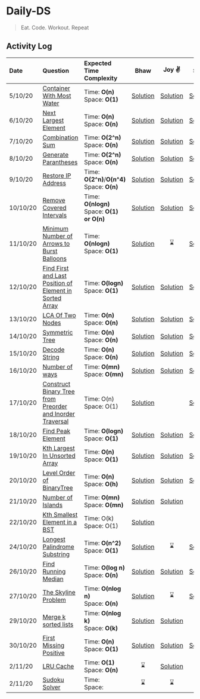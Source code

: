# Daily-DS

> Eat. Code. Workout. Repeat

## Activity Log

| Date |Question| Expected Time Complexity| Bhaw | Joy :v: | Shub | Akash
| :--- |:---    |:--- |:---:  |:---: |:---: | :---:
|5/10/20 | [Container With Most Water ](https://leetcode.com/problems/container-with-most-water/)     | Time: **O(n)** <br /> Space: **O(1)** | [Solution](Java/src/main/java/com/bhawna/solutions/ContainerWithMostWater.java) | [Solution](Java/src/main/java/com/joydeep/solutions/ContainerWithMostWater.java) | [Solution](https://github.com/joydeep15/Daily-DS/blob/main/C++/Shubham/05.10.2020%20-%20Container%20With%20Most%20Water.cpp) | [Solution](Java/src/main/java/com/akash/solutions/ContainerWithMostWater.java)
|6/10/20 | [Next Largest Element ](https://leetcode.com/problems/next-greater-element-ii/)     | Time: **O(n)** <br /> Space: **O(n)** |[Solution](/Java/src/main/java/com/bhawna/solutions/NextGreaterElement.java) | [Solution](/Java/src/main/java/com/joydeep/solutions/NextGreaterElement.java)| [Solution](/Java/src/main/java/com/shubham/solutions/NextLargerElement.java)
|7/10/20 | [Combination Sum ](https://leetcode.com/problems/combination-sum)     | Time: **O(2^n)** <br /> Space: **O(n)** | [Solution](Java/src/main/java/com/bhawna/solutions/CombinationSum.java) | [Solution](/Java/src/main/java/com/joydeep/solutions/CombinationSum.java)| [Solution](https://github.com/joydeep15/Daily-DS/blob/main/C++/Shubham/07.10.2020%20-%20Combination%20Sum.cpp)
|8/10/20 | [Generate Parantheses ](https://leetcode.com/problems/generate-parentheses/)     | Time: **O(2^n)** <br /> Space: **O(n)** | [Solution](Java/src/main/java/com/bhawna/solutions/GenerateParanthesis.java) | [Solution](/Java/src/main/java/com/joydeep/solutions/GenerateParenthesis.java) | [Solution](/Java/src/main/java/com/shubham/solutions/GenerateParenthesis.java)
|9/10/20 | [Restore IP Address ](https://leetcode.com/problems/restore-ip-addresses/)     | Time: **O(2^n)**/**O(n^4)** <br /> Space: **O(n)**  |[Solution](Java/src/main/java/com/bhawna/solutions/RestoreIP.java) | [Solution](Java/src/main/java/com/joydeep/solutions/ResolveIP.java) | [Solution](https://github.com/joydeep15/Daily-DS/blob/main/C++/Shubham/09.10.2020%20-%20Generate%20All%20IP%20Addresses.cpp)
|10/10/20 | [Remove Covered Intervals ](https://leetcode.com/problems/remove-covered-intervals/)     | Time: **O(nlogn)** <br /> Space: **O(1) or O(n)** | [Solution](Java/src/main/java/com/bhawna/solutions/RemoveCoveredIntervals.java ) | [Solution](Java/src/main/java/com/joydeep/solutions/CoveredIntervals.java ) | [Solution](/Java/src/main/java/com/shubham/solutions/RemoveCoveredIntervals.java)
|11/10/20 | [Minimum Number of Arrows to Burst Balloons ](https://leetcode.com/problems/minimum-number-of-arrows-to-burst-balloons/) | Time: **O(nlogn)** <br /> Space: **O(1)** | [Solution](Java/src/main/java/com/bhawna/solutions/MinimumArrows.java ) | :hourglass: | [Solution](https://github.com/joydeep15/Daily-DS/blob/main/C++/Shubham/11.10.2020%20-%20Minimum%20Number%20of%20Arrows%20to%20Burst%20Balloons.cpp) | [Solution](Java/src/main/java/com/akash/solutions/MinArrowToBurstBalloons.java)
|12/10/20 | [Find First and Last Position of Element in Sorted Array](https://leetcode.com/problems/find-first-and-last-position-of-element-in-sorted-array/) | Time: **O(logn)** <br /> Space: **O(1)** | [Solution](Java/src/main/java/com/bhawna/solutions/FirstAndLastPos.java) | [Solution](/Java/src/main/java/com/joydeep/solutions/FirstLast.java) | [Solution](/Java/src/main/java/com/shubham/solutions/FirstAndLastPos.java) | :hourglass:
|13/10/20 | [LCA Of Two Nodes](https://leetcode.com/problems/lowest-common-ancestor-of-a-binary-tree/) | Time: **O(n)** <br /> Space: **O(n)** | [Solution](Java/src/main/java/com/bhawna/solutions/LCA_BinaryTree.java) | [Solution](/Java/src/main/java/com/joydeep/solutions/LCA.java) | [Solution](https://github.com/joydeep15/Daily-DS/blob/main/C++/Shubham/13.10.2020%20-%20LCA.cpp) | [Solution](/Java/src/main/java/com/akash/solutions/LCA.java)
|14/10/20 | [Symmetric Tree](https://leetcode.com/problems/symmetric-tree/) |  Time: **O(n)** <br /> Space: **O(n)**  | [Solution](Java/src/main/java/com/bhawna/solutions/IsSymmentricTree.java) | [Solution](Java/src/main/java/com/joydeep/solutions/SymmetricTree.java) | [Solution](/Java/src/main/java/com/shubham/solutions/SymmetricTree.java) | [Solution](/Java/src/main/java/com/akash/solutions/SymmetricTree.java)
|15/10/20 |[Decode String](https://leetcode.com/problems/decode-ways/)|Time: **O(n)** <br /> Space: **O(n)** | [Solution](Java/src/main/java/com/bhawna/solutions/DecodeWays.java)| [Solution](Java/src/main/java/com/joydeep/solutions/DecodeWays.java) |  [Solution](https://github.com/joydeep15/Daily-DS/blob/main/C++/Shubham/15.10.2020%20-%20Decode%20String.cpp)|[Solution](/Java/src/main/java/com/akash/solutions/DecodeString.java)
|16/10/20 |[Number of ways](https://leetcode.com/problems/unique-paths/)|Time: **O(mn)** <br /> Space: **O(mn)** | [Solution](Java/src/main/java/com/bhawna/solutions/NumWays.java)| [Solution](Java/src/main/java/com/joydeep/solutions/UniqueWays.java) |  [Solution](Java/src/main/java/com/shubham/solutions/UniquePaths.java)|[Solution](Java/src/main/java/com/akash/solutions/UniquePaths.java)
|17/10/20 |[Construct Binary Tree from Preorder and Inorder Traversal](https://leetcode.com/explore/interview/card/top-interview-questions-medium/108/trees-and-graphs/788/)|Time: O(n)  <br /> Space: O(1)  | [Solution](Java/src/main/java/com/bhawna/solutions/BTFromPreorderAndInorder.java) | | [Solution](https://github.com/joydeep15/Daily-DS/blob/main/C++/Shubham/17.10.2020%20-%20CBTFIPT.cpp) |   
|18/10/20 |[Find Peak Element](https://leetcode.com/explore/interview/card/top-interview-questions-medium/110/sorting-and-searching/801/)|Time: **O(logn)**  <br /> Space: **O(1)** | [Solution](Java/src/main/java/com/bhawna/solutions/PeakElement.java)| [Solution](Java/src/main/java/com/bhawna/solutions/PeakElement.java) |  [Solution](Java/src/main/java/com/shubham/solutions/FindPeakElement.java)|:hourglass:
|19/10/20 |[Kth Largest In Unsorted Array](https://leetcode.com/problems/kth-largest-element-in-an-array/)|Time: **O(n)**  <br /> Space: **O(1)** | [Solution](Java/src/main/java/com/bhawna/solutions/KthLargestInArray.java)| [Solution](Java/src/main/java/com/joydeep/solutions/KthLargest.java)| [Solution](https://github.com/joydeep15/Daily-DS/blob/main/C++/Shubham/17.10.2020%20-%20KthLargest.cpp)|:hourglass:
|20/10/20 |[Level Order of BinaryTree](https://leetcode.com/problems/binary-tree-level-order-traversal/)|Time: **O(n)**  <br /> Space: **O(h)** | [Solution](Java/src/main/java/com/bhawna/solutions/LevelOrder.java)|[Solution](Java/src/main/java/com/joydeep/solutions/LevelOrder.java)|  [Solution](Java/src/main/java/com/shubham/solutions/LevelOrder.java)|:hourglass:
|21/10/20 |[Number of Islands](https://leetcode.com/explore/interview/card/top-interview-questions-medium/108/trees-and-graphs/792/)| Time: **O(mn)**  <br /> Space: **O(mn)** |[Solution](Java/src/main/java/com/bhawna/solutions/NumIslands.java) | [Solution](Java/src/main/java/com/joydeep/solutions/NumIslands.java)
|22/10/20 |[Kth Smallest Element in a BST](https://leetcode.com/explore/interview/card/top-interview-questions-medium/108/trees-and-graphs/790/)|Time: O(k)  <br /> Space: O(1) | [Solution](Java/src/main/java/com/bhawna/solutions/kthSmallestInBST.java)|  |
|24/10/20 |[Longest Palindrome Substring](https://leetcode.com/problems/longest-palindromic-substring/)|Time: **O(n^2)**  <br /> Space: **O(1)** | [Solution](Java/src/main/java/com/bhawna/solutions/LongestPalindrome.java) | :hourglass: | [Solution](Java/src/main/java/com/shubham/solutions/LongestPalindromicSubstring.java)| :hourglass:
|26/10/20 |[Find Running Median](https://leetcode.com/problems/find-median-from-data-stream/)| Time: **O(log n)** <br /> Space: **O(n)** | [Solution](Java/src/main/java/com/bhawna/solutions/MedianFinder.java) | [Solution](Java/src/main/java/com/joydeep/solutions/FindRunningMedian.java) | [Solution](Java/src/main/java/com/shubham/solutions/MedianFinder.java) | [Solution](Java/src/main/java/com/akash/solutions/StreamMedian.java) |
|27/10/20 |[The Skyline Problem](https://leetcode.com/problems/the-skyline-problem/)| Time: **O(nlog n)** <br /> Space: **O(n)** | [Solution](Java/src/main/java/com/bhawna/solutions/Skyline.java) | :hourglass: | [Solution](Java/src/main/java/com/joydeep/solutions/SkylineProblem.java) | :hourglass: |
|29/10/20 |[Merge k sorted lists](https://leetcode.com/problems/merge-k-sorted-lists/)| Time: **O(nlog k)** <br /> Space: **O(k)** | [Solution](Java/src/main/java/com/bhawna/solutions/MergeKSortedLists.java) |[Solution](Java/src/main/java/com/joydeep/solutions/MergeKSortedLL.java)| :hourglass: | :hourglass: |
|30/10/20 |[First Missing Positive](https://leetcode.com/problems/first-missing-positive/)| Time: **O(n)** <br /> Space: **O(1)** |[Solution](Java/src/main/java/com/bhawna/solutions/findSmallestMissingPositive.java)|[Solution](Java/src/main/java/com/joydeep/solutions/FirstMissingPositive.java)|[Solution](Java/src/main/java/com/shubham/solutions/FindMissingPositive.java)|:hourglass:
|2/11/20 |[LRU Cache](https://leetcode.com/problems/lru-cache/)| Time: **O(1)** <br /> Space: **O(n)** |:hourglass: |[Solution](Java/src/main/java/com/joydeep/solutions/LRUCache.java) |:hourglass:|:hourglass:
|2/11/20 |[Sudoku Solver](https://leetcode.com/problems/sudoku-solver/)| Time:  <br /> Space: | :hourglass: |:hourglass: |:hourglass:|:hourglass:



